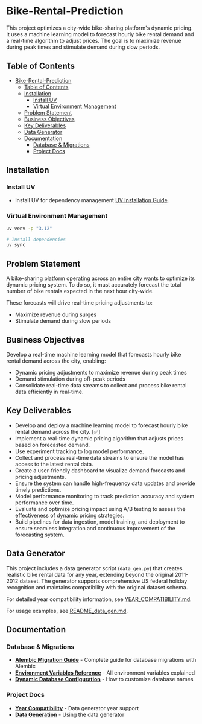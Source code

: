 # Bike-Rental-Prediction

This project optimizes a city-wide bike-sharing platform's dynamic pricing. It uses a machine learning model to forecast hourly bike rental demand and a real-time algorithm to adjust prices. The goal is to maximize revenue during peak times and stimulate demand during slow periods.

## Table of Contents
<!-- TOC -->

- [Bike-Rental-Prediction](#bike-rental-prediction)
  - [Table of Contents](#table-of-contents)
  - [Installation](#installation)
    - [Install UV](#install-uv)
    - [Virtual Environment Management](#virtual-environment-management)
  - [Problem Statement](#problem-statement)
  - [Business Objectives](#business-objectives)
  - [Key Deliverables](#key-deliverables)
  - [Data Generator](#data-generator)
  - [Documentation](#documentation)
    - [Database & Migrations](#database--migrations)
    - [Project Docs](#project-docs)

<!-- /TOC -->
## Installation

### Install UV

- Install UV for dependency management [UV Installation Guide](https://docs.astral.sh/uv/getting-started/installation/#__tabbed_1_1).

### Virtual Environment Management

```sh
uv venv -p "3.12"

# Install dependencies
uv sync
```

## Problem Statement

A bike-sharing platform operating across an entire city wants to optimize its dynamic pricing system.
To do so, it must accurately forecast the total number of bike rentals expected in the next hour city-wide.

These forecasts will drive real-time pricing adjustments to:

- Maximize revenue during surges
- Stimulate demand during slow periods

## Business Objectives

Develop a real-time machine learning model that forecasts hourly bike rental demand across the city, enabling:

- Dynamic pricing adjustments to maximize revenue during peak times
- Demand stimulation during off-peak periods
- Consolidate real-time data streams to collect and process bike rental data efficiently in real-time.

## Key Deliverables

- Develop and deploy a machine learning model to forecast hourly bike rental demand across the city. [✅]
- Implement a real-time dynamic pricing algorithm that adjusts prices based on forecasted demand.
- Use experiment tracking to log model performance.
- Collect and process real-time data streams to ensure the model has access to the latest rental data.
- Create a user-friendly dashboard to visualize demand forecasts and pricing adjustments.
- Ensure the system can handle high-frequency data updates and provide timely predictions.
- Model performance monitoring to track prediction accuracy and system performance over time.
- Evaluate and optimize pricing impact using A/B testing to assess the effectiveness of dynamic pricing strategies.
- Build pipelines for data ingestion, model training, and deployment to ensure seamless integration and continuous improvement of the forecasting system.

## Data Generator

This project includes a data generator script (`data_gen.py`) that creates realistic bike rental data for any year, extending beyond the original 2011-2012 dataset. The generator supports comprehensive US federal holiday recognition and maintains compatibility with the original dataset schema.

For detailed year compatibility information, see [YEAR_COMPATIBILITY.md](docs/YEAR_COMPATIBILITY.md).

For usage examples, see [README_data_gen.md](docs/README_data_gen.md).

## Documentation

### Database & Migrations

- **[Alembic Migration Guide](docs/ALEMBIC_GUIDE.md)** - Complete guide for database migrations with Alembic
- **[Environment Variables Reference](docs/ENV_VARS.md)** - All environment variables explained
- **[Dynamic Database Configuration](docs/DYNAMIC_DB_CONFIG.md)** - How to customize database names

### Project Docs

- **[Year Compatibility](docs/YEAR_COMPATIBILITY.md)** - Data generator year support
- **[Data Generation](docs/README_data_gen.md)** - Using the data generator
